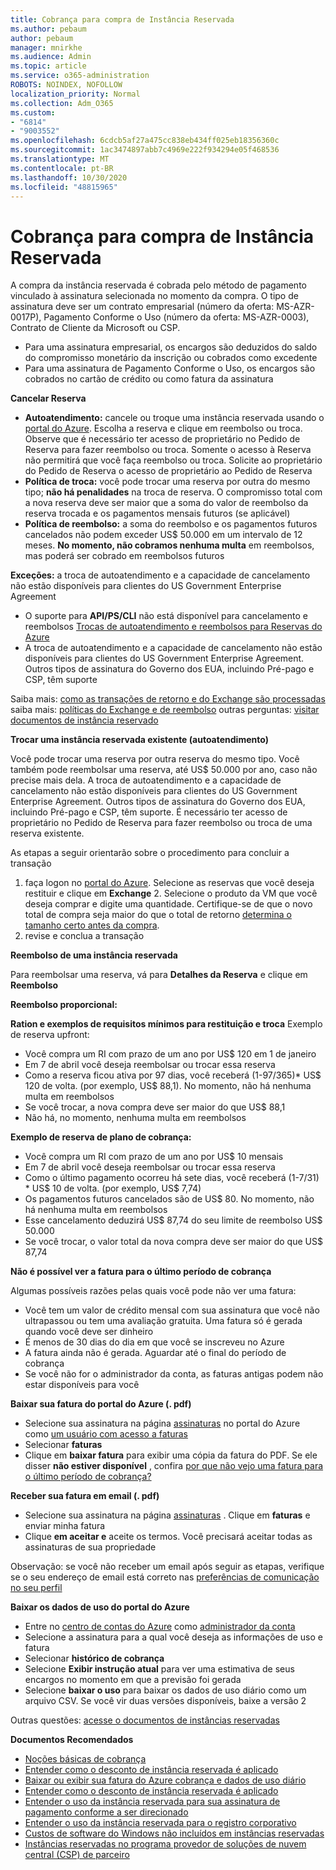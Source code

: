 ```yaml
---
title: Cobrança para compra de Instância Reservada
ms.author: pebaum
author: pebaum
manager: mnirkhe
ms.audience: Admin
ms.topic: article
ms.service: o365-administration
ROBOTS: NOINDEX, NOFOLLOW
localization_priority: Normal
ms.collection: Adm_O365
ms.custom:
- "6814"
- "9003552"
ms.openlocfilehash: 6cdcb5af27a475cc838eb434ff025eb18356360c
ms.sourcegitcommit: 1ac3474897abb7c4969e222f934294e05f468536
ms.translationtype: MT
ms.contentlocale: pt-BR
ms.lasthandoff: 10/30/2020
ms.locfileid: "48815965"
---
```

# <a name="billing-for-reserved-instance-purchase"></a>Cobrança para compra de Instância Reservada

A compra da instância reservada é cobrada pelo método de pagamento vinculado à assinatura selecionada no momento da compra. O tipo de assinatura deve ser um contrato empresarial (número da oferta: MS-AZR-0017P), Pagamento Conforme o Uso (número da oferta: MS-AZR-0003), Contrato de Cliente da Microsoft ou CSP.

- Para uma assinatura empresarial, os encargos são deduzidos do saldo do compromisso monetário da inscrição ou cobrados como excedente
- Para uma assinatura de Pagamento Conforme o Uso, os encargos são cobrados no cartão de crédito ou como fatura da assinatura

**Cancelar Reserva**

- **Autoatendimento:** cancele ou troque uma instância reservada usando o [portal do Azure](https://portal.azure.com/#blade/Microsoft_Azure_Reservations/ReservationsBrowseBlade). Escolha a reserva e clique em reembolso ou troca. Observe que é necessário ter acesso de proprietário no Pedido de Reserva para fazer reembolso ou troca. Somente o acesso à Reserva não permitirá que você faça reembolso ou troca. Solicite ao proprietário do Pedido de Reserva o acesso de proprietário ao Pedido de Reserva
- **Política de troca:** você pode trocar uma reserva por outra do mesmo tipo; **não há penalidades** na troca de reserva. O compromisso total com a nova reserva deve ser maior que a soma do valor de reembolso da reserva trocada e os pagamentos mensais futuros (se aplicável)
- **Política de reembolso:** a soma do reembolso e os pagamentos futuros cancelados não podem exceder US$ 50.000 em um intervalo de 12 meses. **No momento, não cobramos nenhuma multa** em reembolsos, mas poderá ser cobrado em reembolsos futuros

**Exceções:** a troca de autoatendimento e a capacidade de cancelamento não estão disponíveis para clientes do US Government Enterprise Agreement

- O suporte para **API/PS/CLI** não está disponível para cancelamento e reembolsos [Trocas de autoatendimento e reembolsos para Reservas do Azure](https://docs.microsoft.com/azure/cost-management-billing/reservations/exchange-and-refund-azure-reservations?WT.mc_id=Portal-Microsoft_Azure_Support)
- A troca de autoatendimento e a capacidade de cancelamento não estão disponíveis para clientes do US Government Enterprise Agreement. Outros tipos de assinatura do Governo dos EUA, incluindo Pré-pago e CSP, têm suporte

Saiba mais: [como as transações de retorno e do Exchange são processadas](https://docs.microsoft.com/azure/billing/billing-azure-reservations-self-service-exchange-and-refund?WT.mc_id=Portal-Microsoft_Azure_Support#how-return-and-exchange-transactions-are-processed) saiba mais: [políticas do Exchange e de reembolso](https://docs.microsoft.com/azure/billing/billing-azure-reservations-self-service-exchange-and-refund?WT.mc_id=Portal-Microsoft_Azure_Support#exchange-policies) outras perguntas: [visitar documentos de instância reservado](https://docs.microsoft.com/azure/billing/billing-save-compute-costs-reservations?WT.mc_id=Portal-Microsoft_Azure_Support)

**Trocar uma instância reservada existente (autoatendimento)**

Você pode trocar uma reserva por outra reserva do mesmo tipo. Você também pode reembolsar uma reserva, até US$ 50.000 por ano, caso não precise mais dela. A troca de autoatendimento e a capacidade de cancelamento não estão disponíveis para clientes do US Government Enterprise Agreement. Outros tipos de assinatura do Governo dos EUA, incluindo Pré-pago e CSP, têm suporte. É necessário ter acesso de proprietário no Pedido de Reserva para fazer reembolso ou troca de uma reserva existente.

As etapas a seguir orientarão sobre o procedimento para concluir a transação

1. faça logon no [portal do Azure](https://portal.azure.com/#blade/Microsoft_Azure_Reservations/ReservationsBrowseBlade). Selecione as reservas que você deseja restituir e clique em **Exchange** 2. Selecione o produto da VM que você deseja comprar e digite uma quantidade. Certifique-se de que o novo total de compra seja maior do que o total de retorno [determina o tamanho certo antes da compra](https://docs.microsoft.com/azure/virtual-machines/windows/prepay-reserved-vm-instances?WT.mc_id=Portal-Microsoft_Azure_Support#determine-the-right-vm-size-before-you-buy).
3. revise e conclua a transação

**Reembolso de uma instância reservada**

Para reembolsar uma reserva, vá para **Detalhes da Reserva** e clique em **Reembolso**

**Reembolso proporcional:**

**Ration e exemplos de requisitos mínimos para restituição e troca** Exemplo de reserva upfront:

- Você compra um RI com prazo de um ano por US$ 120 em 1 de janeiro
- Em 7 de abril você deseja reembolsar ou trocar essa reserva
- Como a reserva ficou ativa por 97 dias, você receberá (1-97/365)* US$ 120 de volta. (por exemplo, US$ 88,1). No momento, não há nenhuma multa em reembolsos
- Se você trocar, a nova compra deve ser maior do que US$ 88,1
- Não há, no momento, nenhuma multa em reembolsos

**Exemplo de reserva de plano de cobrança:**

- Você compra um RI com prazo de um ano por US$ 10 mensais
- Em 7 de abril você deseja reembolsar ou trocar essa reserva
- Como o último pagamento ocorreu há sete dias, você receberá (1-7/31) * US$ 10 de volta. (por exemplo, US$ 7,74)
- Os pagamentos futuros cancelados são de US$ 80. No momento, não há nenhuma multa em reembolsos
- Esse cancelamento deduzirá US$ 87,74 do seu limite de reembolso US$ 50.000
- Se você trocar, o valor total da nova compra deve ser maior do que US$ 87,74

**Não é possível ver a fatura para o último período de cobrança**

Algumas possíveis razões pelas quais você pode não ver uma fatura:

- Você tem um valor de crédito mensal com sua assinatura que você não ultrapassou ou tem uma avaliação gratuita. Uma fatura só é gerada quando você deve ser dinheiro
- É menos de 30 dias do dia em que você se inscreveu no Azure
- A fatura ainda não é gerada. Aguardar até o final do período de cobrança
- Se você não for o administrador da conta, as faturas antigas podem não estar disponíveis para você

**Baixar sua fatura do portal do Azure (. pdf)**

- Selecione sua assinatura na página [assinaturas](https://portal.azure.com/#blade/Microsoft_Azure_Billing/SubscriptionsBlade) no portal do Azure como [um usuário com acesso a faturas](https://docs.microsoft.com/azure/billing/billing-manage-access?WT.mc_id=Portal-Microsoft_Azure_Support)
- Selecionar **faturas**
- Clique em **baixar fatura** para exibir uma cópia da fatura do PDF. Se ele disser **não estiver disponível** , confira [por que não vejo uma fatura para o último período de cobrança?](https://docs.microsoft.com/azure/billing/billing-download-azure-invoice-daily-usage-date?WT.mc_id=Portal-Microsoft_Azure_Support#noinvoice)

**Receber sua fatura em email (. pdf)**

- Selecione sua assinatura na página [assinaturas](https://portal.azure.com/#blade/Microsoft_Azure_Billing/SubscriptionsBlade) . Clique em **faturas** e enviar minha fatura
- Clique **em aceitar e** aceite os termos. Você precisará aceitar todas as assinaturas de sua propriedade

Observação: se você não receber um email após seguir as etapas, verifique se o seu endereço de email está correto nas [preferências de comunicação no seu perfil](https://account.windowsazure.com/profile)

**Baixar os dados de uso do portal do Azure**

- Entre no [centro de contas do Azure](https://account.windowsazure.com/Subscriptions) como [administrador da conta](https://docs.microsoft.com/azure/billing/billing-subscription-transfer?WT.mc_id=Portal-Microsoft_Azure_Support#whoisaa)
- Selecione a assinatura para a qual você deseja as informações de uso e fatura
- Selecionar **histórico de cobrança**
- Selecione **Exibir instrução atual** para ver uma estimativa de seus encargos no momento em que a previsão foi gerada
- Selecione **baixar o uso** para baixar os dados de uso diário como um arquivo CSV. Se você vir duas versões disponíveis, baixe a versão 2

Outras questões: [acesse o documentos de instâncias reservadas](https://docs.microsoft.com/azure/billing/billing-save-compute-costs-reservations?WT.mc_id=Portal-Microsoft_Azure_Support)

**Documentos Recomendados**

- [Noções básicas de cobrança](https://docs.microsoft.com/partner-center/billing-basics/?WT.mc_id=Portal-Microsoft_Azure_Support)
- [Entender como o desconto de instância reservada é aplicado](https://docs.microsoft.com/azure/billing/billing-understand-vm-reservation-charges/?WT.mc_id=Portal-Microsoft_Azure_Support)
- [Baixar ou exibir sua fatura do Azure cobrança e dados de uso diário](https://docs.microsoft.com/azure/billing/billing-download-azure-invoice-daily-usage-date?WT.mc_id=Portal-Microsoft_Azure_Support)
- [Entender como o desconto de instância reservada é aplicado](https://docs.microsoft.com/azure/billing/billing-understand-vm-reservation-charges/?WT.mc_id=Portal-Microsoft_Azure_Support)
- [Entender o uso da instância reservada para sua assinatura de pagamento conforme a ser direcionado](https://docs.microsoft.com/azure/billing/billing-understand-reserved-instance-usage/?WT.mc_id=Portal-Microsoft_Azure_Support)
- [Entender o uso da instância reservada para o registro corporativo](https://docs.microsoft.com/azure/billing/billing-understand-reserved-instance-usage-ea/?WT.mc_id=Portal-Microsoft_Azure_Support)
- [Custos de software do Windows não incluídos em instâncias reservadas](https://docs.microsoft.com/azure/billing/billing-reserved-instance-windows-software-costs/?WT.mc_id=Portal-Microsoft_Azure_Support)
- [Instâncias reservadas no programa provedor de soluções de nuvem central (CSP) de parceiro](https://docs.microsoft.com/partner-center/azure-reservations/?WT.mc_id=Portal-Microsoft_Azure_Support)